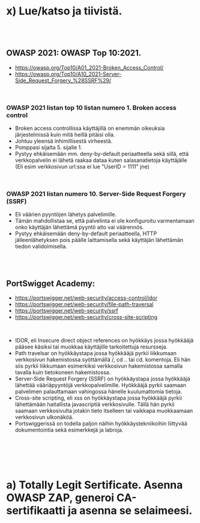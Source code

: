 





# x) Lue/katso ja tiivistä.

<br>
<br>

## OWASP 2021: OWASP Top 10:2021. 
  - https://owasp.org/Top10/A01_2021-Broken_Access_Control/
  -  https://owasp.org/Top10/A10_2021-Server-Side_Request_Forgery_%28SSRF%29/

<br>

### OWASP 2021 listan top 10 listan numero 1. Broken access control
- Broken access controllissa käyttäjillä on enemmän oikeuksia järjestelmissä kuin mitä heillä pitäisi olla.
- Johtuu yleensä inhimillisestä virheestä.
- Pomppasi sijalta 5. sijalle 1.
- Pystyy ehkäisemään mm. deny-by-default periaatteella sekä sillä, että verkkopalvelin ei lähetä raakaa dataa kuten salasanatietoja käyttäjälle (Eli esim verkkosivun url:ssa ei lue "UserID = 1111" jne)

<br>

### OWASP 2021 listan numero 10. Server-Side Request Forgery (SSRF)
- Eli väärien pyyntöjen lähetys palvelimille.
- Tämän mahdollistaa se, että palvelinta ei ole konfiguroitu varmentamaan onko käyttäjän lähettämä pyyntö aito vai väärennös.
- Pystyy ehkäisemään deny-by-default periaatteella, HTTP jälleenlähetyksen pois päälle laittamisella sekä käyttäjän lähettämän tiedon validoimisella.


<br>
<br>

## PortSwigget Academy: 

  - https://portswigger.net/web-security/access-control/idor
  - https://portswigger.net/web-security/file-path-traversal
  - https://portswigger.net/web-security/ssrf
  - https://portswigger.net/web-security/cross-site-scripting

<br>

- IDOR, eli Insecure direct object references on hyökkäys jossa hyökkääjä pääsee käsiksi tai muokkaa käyttäjille tarkoitettuja resursseja.
- Path travelsar on hyökkäystapa jossa hyökkääjä pyrkii liikkumaan verkkosivun hakemistossa syöttämällä /, cd .. tai cd. komentoja. Eli hän siis pyrkii liikkumaan esimerkiksi verkkosivun hakemistossa samalla tavalla kuin tietokoneen hakemistossa.
- Server-Side Request Forgery (SSRF) on hyökkäystapa jossa hyökkääjä lähettää vääriäpyyntöjä verkkopalvelimille. Hyökkääjä pyrkii saamaan palvelimen palauttamaan vahingossa hänelle kuulumattomia tietoja.
- Cross-site scripting, eli xss on hyökkäystapa jossa hyökkääjä pyrkii lähettämään haitallista javascriptiä verkkosivulle. Tällä hän pyrkii saamaan verkkosivulta jotakin tieto itselleen tai vaikkapa muokkaamaan verkkosivun ulkonäköä.
- Portswiggerissä on todella paljon näihin hyökkäystekniikoihin liittyvää dokumentointia sekä esimerkkejä ja labroja.

<br>
<br>
<br>
<br>

# a) Totally Legit Sertificate. Asenna OWASP ZAP, generoi CA-sertifikaatti ja asenna se selaimeesi.

<br>
<br>
